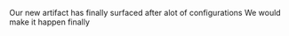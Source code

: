 Our new artifact has finally surfaced after alot of configurations
We would make it happen finally 
